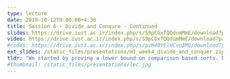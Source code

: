 ```yaml
---
type: lecture
date: 2019-10-12T8:00:00+4:30
title: Session 6 - Divide and Conqure - Continued
slides: https://drive.iust.ac.ir/index.php/s/S9pCGxfQQdumMmE/download?path=%2FSlides&files=S7.pdf
video: https://drive.iust.ac.ir/index.php/s/S9pCGxfQQdumMmE/download?path=%2FVideos&files=S7.mp4
#codes: https://drive.iust.ac.ir/index.php/s/pvH40tElHCvu3MG/download?path=%2FCode&files=S5.zip
ext_slides: /static_files/presentations/m1_week4_divide_and_conquer.zip
tldr: "We started by proving a lower bound on comparison based sorts. Next we introduced stable sort and why it is important for none-comparison based sorts like Ordinal sort. Finally we introduced QuickSort and analyzed its run time in addition to introducing a few optimizations to it."
#thumbnail: /static_files/presentations/lec.jpg
---
```

